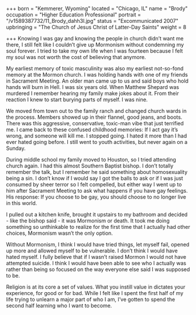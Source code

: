 +++
born = "Kemmerer, Wyoming"
located = "Chicago, IL"
name = "Brody"
occupation = "Higher Education Professional"
portrait = "/v1589387732/11_Brody_dahh3l.jpg"
status = "Excommunicated 2007"
upbringing = "The Church of Jesus Christ of Latter-Day Saints"
weight = 8

+++
Knowing I was gay and knowing the people in church didn’t want me there, I still felt like I couldn’t give up Mormonism without condemning my soul forever. I tried to take my own life when I was fourteen because I felt my soul was not worth the cost of believing that anymore.

My earliest memory of toxic masculinity was also my earliest not-so-fond memory at the Mormon church. I was holding hands with one of my friends in Sacrament Meeting. An older man came up to us and said boys who hold hands will burn in Hell. I was six years old. When Matthew Shepard was murdered I remember hearing my family make jokes about it. From their reaction I knew to start burying parts of myself. I was nine.

We moved from town out to the family ranch and changed church wards in the process. Members showed up in their flannel, good jeans, and boots. There was this aggressive, conservative, toxic-man vibe that just terrified me. I came back to these confused childhood memories: If I act gay it’s wrong, and someone will kill me. I stopped going. I hated it more than I had ever hated going before. I still went to youth activities, but never again on a Sunday.

During middle school my family moved to Houston, so I tried attending church again. I had this almost Southern Baptist bishop. I don’t totally remember the talk, but I remember he said something about homosexuality being a sin. I don’t know if I would say I got the balls to ask or if I was just consumed by sheer terror so I felt compelled, but either way I went up to him after Sacrament Meeting to ask what happens if you have gay feelings. His response: If you choose to be gay, you should choose to no longer live in this world.

I pulled out a kitchen knife, brought it upstairs to my bathroom and decided - like the bishop said - it was Mormonism or death. It took me doing something so unthinkable to realize for the first time that I actually had other choices, Mormonism wasn’t the only option.

Without Mormonism, I think I would have tried things, let myself fail, opened up more and allowed myself to be vulnerable. I don’t think I would have hated myself. I fully believe that if I wasn’t raised Mormon I would not have attempted suicide. I think I would have been able to see who I actually was rather than being so focused on the way everyone else said I was supposed to be.

Religion is at its core a set of values. What you instill value in dictates your experience, for good or for bad. While I felt like I spent the first half of my life trying to unlearn a major part of who I am, I’ve gotten to spend the second half learning who I want to become.